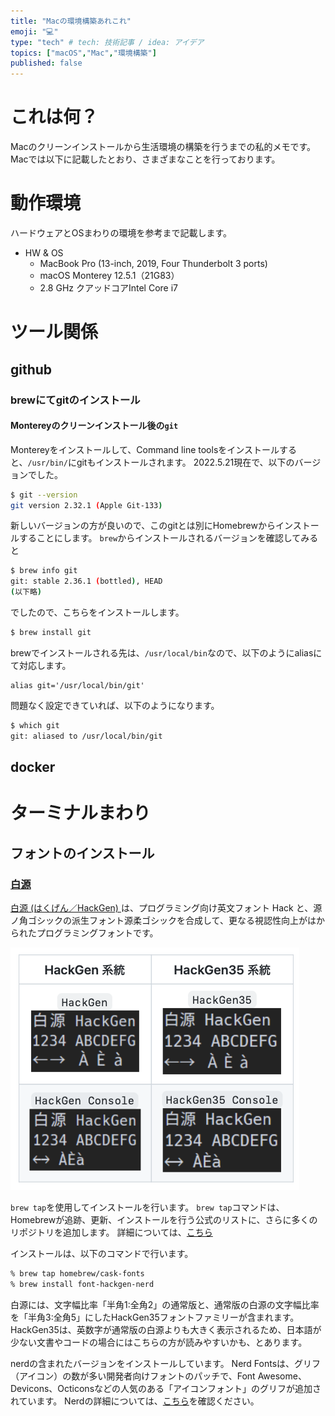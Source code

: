 ```yaml
---
title: "Macの環境構築あれこれ"
emoji: "💻"
type: "tech" # tech: 技術記事 / idea: アイデア
topics: ["macOS","Mac","環境構築"]
published: false
---
```



# これは何？

Macのクリーンインストールから生活環境の構築を行うまでの私的メモです。
Macでは以下に記載したとおり、さまざまなことを行っております。


# 動作環境

ハードウェアとOSまわりの環境を参考まで記載します。

- HW & OS
  - MacBook Pro (13-inch, 2019, Four Thunderbolt 3 ports)
  - macOS Monterey 12.5.1（21G83）
  - 2.8 GHz クアッドコアIntel Core i7




# ツール関係

## github

### brewにてgitのインストール

#### Montereyのクリーンインストール後の`git`

Montereyをインストールして、Command line toolsをインストールすると、`/usr/bin/`にgitもインストールされます。
2022.5.21現在で、以下のバージョンでした。

```sh
$ git --version
git version 2.32.1 (Apple Git-133)
```

新しいバージョンの方が良いので、このgitとは別にHomebrewからインストールすることにします。
`brew`からインストールされるバージョンを確認してみると

```sh
$ brew info git
git: stable 2.36.1 (bottled), HEAD
(以下略)
```

でしたので、こちらをインストールします。

```sh
$ brew install git
```

brewでインストールされる先は、`/usr/local/bin`なので、以下のようにaliasにて対応します。

```.zshrc
alias git='/usr/local/bin/git'
```
問題なく設定できていれば、以下のようになります。

```sh
$ which git
git: aliased to /usr/local/bin/git
```



## docker



# ターミナルまわり

## フォントのインストール

### [白源](https://github.com/yuru7/HackGen)


[白源 (はくげん／HackGen) ](https://github.com/yuru7/HackGen)は、プログラミング向け英文フォント Hack と、源ノ角ゴシックの派生フォント源柔ゴシックを合成して、更なる視認性向上がはかられたプログラミングフォントです。

![](/images/2022-09-14-07-18-31.png)

`brew tap`を使用してインストールを行います。
`brew tap`コマンドは、Homebrewが追跡、更新、インストールを行う公式のリストに、さらに多くのリポジトリを追加します。
詳細については、[こちら](https://github.com/Homebrew/brew/blob/master/docs/Taps.md)

インストールは、以下のコマンドで行います。

```sh
% brew tap homebrew/cask-fonts
% brew install font-hackgen-nerd
```

白源には、文字幅比率「半角1:全角2」の通常版と、通常版の白源の文字幅比率を「半角3:全角5」にしたHackGen35フォントファミリーが含まれます。HackGen35は、英数字が通常版の白源よりも大きく表示されるため、日本語が少ない文書やコードの場合にはこちらの方が読みやすいかも、とあります。

nerdの含まれたバージョンをインストールしています。
Nerd Fontsは、グリフ（アイコン）の数が多い開発者向けフォントのパッチで、Font Awesome、Devicons、Octiconsなどの人気のある「アイコンフォント」のグリフが追加されています。
Nerdの詳細については、[こちら](https://www.nerdfonts.com)を確認ください。



